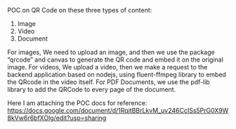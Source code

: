 POC on QR Code on these three types of content:
1. Image
2. Video
3. Document

For images, We need to upload an image, and then we use the package “qrcode” and canvas to generate the QR code and embed it on the original image.
For videos, We upload a video, then we make a request to the backend application based on nodejs, using fluent-ffmpeg library to embed the QRcode in the video itself.
For PDF Documents, we use the pdf-lib library to add the QRCode to every page of the document.

Here I am attaching the POC docs for reference:
https://docs.google.com/document/d/1RqjtBBrLkvM_uv246CcISs5PrG0X9W8kVw6r6bfXOlg/edit?usp=sharing
